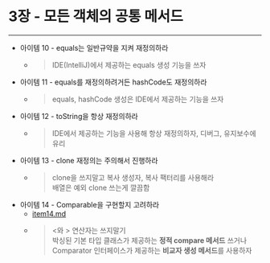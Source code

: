 3장 - 모든 객체의 공통 메서드
============================================================================
----------------------------------------------------------------------------

- 아이템 10 - equals는 일반규약을 지켜 재정의하라
  - > IDE(IntelliJ)에서 제공하는 equals 생성 기능을 쓰자
- 아이템 11 - equals를 재정의하려거든 hashCode도 재정의하라
  - > equals, hashCode 생성은 IDE에서 제공하는 기능을 쓰자
- 아이템 12 - toString을 항상 재정의하라
  - > IDE에서 제공하는 기능을 사용해 항상 재정의하자, 디버그, 유지보수에 유리
- 아이템 13 - clone 재정의는 주의해서 진행하라
  - > clone을 쓰지말고 복사 생성자, 복사 팩터리를 사용해라   
    배열은 예외 clone 쓰는게 깔끔함
- 아이템 14 - Comparable을 구현할지 고려하라
  - [item14.md](item14.md)
  - > <와 > 연산자는 쓰지말기   
      박싱된 기본 타입 클래스가 제공하는 **정적 compare 메서드** 쓰거나  
      Comparator 인터페이스가 제공하는 **비교자 생성 메서드**를 사용하자